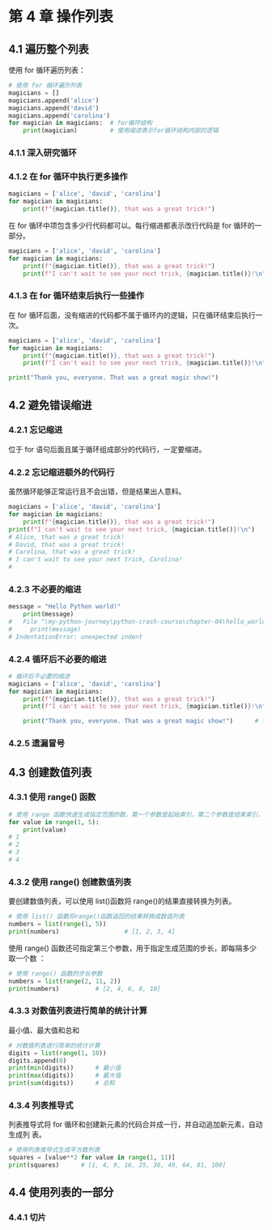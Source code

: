 # 第 4 章 操作列表

## 4.1 遍历整个列表

使用 for 循环遍历列表：

```python
# 使用 for 循环遍历列表
magicians = []
magicians.append('alice')
magicians.append('david')
magicians.append('carolina')
for magician in magicians:  # for循环结构
    print(magician)         # 使用缩进表示for循环结构内部的逻辑
```

### 4.1.1 深入研究循环

### 4.1.2 在 for 循环中执行更多操作

```python
magicians = ['alice', 'david', 'carolina']
for magician in magicians:
    print(f"{magician.title()}, that was a great trick!")
```

在 for 循环中项包含多少行代码都可以。每行缩进都表示改行代码是 for 循环的一部分。

```python
magicians = ['alice', 'david', 'carolina']
for magician in magicians:
    print(f"{magician.title()}, that was a great trick!")
    print(f"I can't wait to see your next trick, {magician.title()}!\n")
```

### 4.1.3 在 for 循环结束后执行一些操作

在 for 循环后面，没有缩进的代码都不属于循环内的逻辑，只在循环结束后执行一次。

```python
magicians = ['alice', 'david', 'carolina']
for magician in magicians:
    print(f"{magician.title()}, that was a great trick!")
    print(f"I can't wait to see your next trick, {magician.title()}!\n")

print("Thank you, everyone. That was a great magic show!")
```

## 4.2 避免错误缩进

### 4.2.1 忘记缩进

位于 for 语句后面且属于循环组成部分的代码行，一定要缩进。

### 4.2.2 忘记缩进额外的代码行

虽然循环能够正常运行且不会出错，但是结果出人意料。

```python
magicians = ['alice', 'david', 'carolina']
for magician in magicians:
    print(f"{magician.title()}, that was a great trick!")
print(f"I can't wait to see your next trick, {magician.title()}!\n")    # 只会对最后一位魔术师表示感谢
# Alice, that was a great trick!
# David, that was a great trick!
# Carolina, that was a great trick!
# I can't wait to see your next trick, Carolina!
#
```

### 4.2.3 不必要的缩进

```python
message = "Hello Python world!"
    print(message)
#   File "\my-python-journey\python-crash-course\chapter-04\hello_world.py", line 2
#     print(message)
# IndentationError: unexpected indent
```

### 4.2.4 循环后不必要的缩进

```python
# 循环后不必要的缩进
magicians = ['alice', 'david', 'carolina']
for magician in magicians:
    print(f"{magician.title()}, that was a great trick!")
    print(f"I can't wait to see your next trick, {magician.title()}!\n")

    print("Thank you, everyone. That was a great magic show!")      # 错误缩进，导致原本执行一次的语句，变为循环内部逻辑，随着循环一起执行
```

### 4.2.5 遗漏冒号

## 4.3 创建数值列表

### 4.3.1 使用 range() 函数

```python
# 使用 range 函数快速生成指定范围的数，第一个参数是起始索引，第二个参数是结束索引，生成范围不包含结束索引
for value in range(1, 5):
    print(value)
# 1
# 2
# 3
# 4
```

### 4.3.2 使用 range() 创建数值列表

要创建数值列表，可以使用 list()函数将 range()的结果直接转换为列表。

```python
# 使用 list() 函数将range()函数返回的结果转换成数值列表
numbers = list(range(1, 5))
print(numbers)                  # [1, 2, 3, 4]
```

使用 range() 函数还可指定第三个参数，用于指定生成范围的步长，即每隔多少取一个数
：

```python
# 使用 range() 函数的步长参数
numbers = list(range(2, 11, 2))
print(numbers)          # [2, 4, 6, 8, 10]
```

### 4.3.3 对数值列表进行简单的统计计算

最小值、最大值和总和

```python
# 对数值列表进行简单的统计计算
digits = list(range(1, 10))
digits.append(0)
print(min(digits))      # 最小值
print(max(digits))      # 最大值
print(sum(digits))      # 总和
```

### 4.3.4 列表推导式

列表推导式将 for 循环和创建新元素的代码合并成一行，并自动追加新元素，自动生成列
表。

```python
# 使用列表推导式生成平方数列表
squares = [value**2 for value in range(1, 11)]
print(squares)      # [1, 4, 9, 16, 25, 36, 49, 64, 81, 100]
```

## 4.4 使用列表的一部分

### 4.4.1 切片
